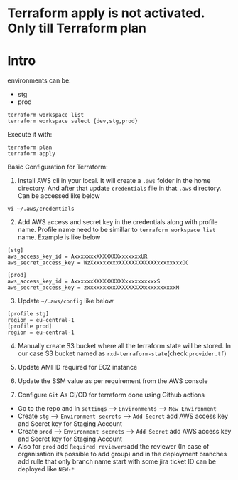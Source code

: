 # Terraform apply is not activated. Only till Terraform plan

# Intro

environments can be:
- stg
- prod

```
terraform workspace list
terraform workspace select {dev,stg,prod}
```

Execute it with:

```
terraform plan
terraform apply
```

Basic Configuration for Terraform:

1. Install AWS cli in your local. It will create a `.aws` folder in the home directory. And after that update `credentials` file in that `.aws` directory. Can be accessed like below
```
vi ~/.aws/credentials
 ```  

2. Add AWS access and secret key in the credentials along with profile name. Profile name need to be simillar to `terraform workspace list` name. Example is like below
```
[stg]
aws_access_key_id = AxxxxxxxXXXXXXXxxxxxxxUR
aws_secret_access_key = WzXxxxxxxxxXXXXXXXXXXXXxxxxxxxxOC

[prod]
aws_access_key_id = AxxxxxxXXXXXXXXXXxxxxxxxxxxS
aws_secret_access_key = zxxxxxxxxxXXXXXXXXXxxxxxxxxxxM
```

3. Update `~/.aws/config` like below 
```
[profile stg]
region = eu-central-1
[profile prod]
region = eu-central-1
```

4. Manually create S3 bucket where all the terraform state will be stored. In our case S3 bucket named as `rxd-terraform-state`(check `provider.tf`)

5. Update AMI ID required for EC2 instance
6. Update the SSM value as per requirement from the AWS console
7. Configure `Git` As CI/CD for terraform done using Github actions

- Go to the repo and in `settings` --> `Environments` --> `New Environment`
- Create `stg` --> `Environment secrets` --> `Add Secret` add AWS access key and Secret key for Staging Account
- Create `prod` --> `Environment secrets` --> `Add Secret` add AWS access key and Secret key for Staging Account
- Also for `prod` add `Required reviewers`add the reviewer (In case of organisation its possible to add group) and in the deployment branches add rulle that only branch name start with some jira ticket ID can be deployed like `NEW-*`

